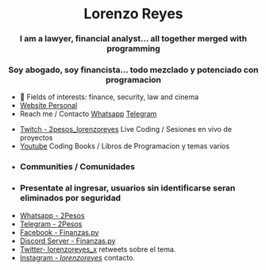 <h1 align="center">Lorenzo Reyes</h1>
<h3 align="center">I am a lawyer, financial analyst... all together merged with programming</h3>
<h3 align="center">Soy abogado, soy financista... todo mezclado y potenciado con programacion</h3>

- 👀 Fields of interests: finance, security, law and cinema
- [Website Personal](https://lorenzoreyes.dev)
- Reach me / Contacto [Whatsapp](https://wa.me/5492477562603) [Telegram](https://t.me/quanvas)
* [Twitch - 2pesos_lorenzoreyes](https://www.twitch.tv/2pesos_lorenzoreyes) Live Coding / Sesiones en vivo de proyectos
* [Youtube](https://www.youtube.com/channel/UCU6-WSlGv3hMsvsH8aFn0BQ) Coding Books / Libros de Programacion y temas varios
* <h3 align="left">Communities / Comunidades</h3>
* <h3 align="left">Presentate al ingresar, usuarios sin identificarse seran eliminados por seguridad</h3>
* [Whatsapp - 2Pesos](https://chat.whatsapp.com/BAa6f5b98d23jk6GwLgj6E)
* [Telegram - 2Pesos](https://t.me/+EECsSfa-IDY3OWQx)
* [Facebook - Finanzas.py](https://www.facebook.com/groups/1385919778888014)
* [Discord Server - Finanzas.py](https://discord.gg/gQUsFDcS)
* [Twitter- lorenzoreyes_x](https://twitter.com/lorenzoreyes_x) retweets sobre el tema.
* [Instagram - _lorenzoreyes_](https://www.instagram.com/_lorenzoreyes_/) contacto.

<!---
lorenzoreyes/lorenzoreyes is a ✨ special ✨ repository because its `README.md` (this file) appears on your GitHub profile.
You can click the Preview link to take a look at your changes.

<h1 align="center">Hi 👋, I'm Carla Fresch Pons</h1>
<h3 align="center">Lead Recruiter and passionate about programming from Uruguay</h3>

- 🔭 I’m currently working on [Conveyornow](https://conveyornow.com/)

- 🌱 I’m currently learning **Python**

- 📝 I regularly write articles on Linkedin

- 💬 Ask me about **Job opportunities, fully remote, paid in USD plus an attractive benefits**

- 📫 How to reach me **carla@conveyornow.com, https://wa.me/59891545444**

<h3 align="left">Connect with me:</h3>
<p align="left">
<a href="https://codepen.io/carlifp" target="blank"><img align="center" src="https://raw.githubusercontent.com/rahuldkjain/github-profile-readme-generator/master/src/images/icons/Social/codepen.svg" alt="carlifp" height="30" width="40" /></a>
<a href="https://linkedin.com/in/https://www.linkedin.com/in/carlafreschpons/" target="blank"><img align="center" src="https://raw.githubusercontent.com/rahuldkjain/github-profile-readme-generator/master/src/images/icons/Social/linked-in-alt.svg" alt="https://www.linkedin.com/in/carlafreschpons/" height="30" width="40" /></a>
<a href="https://medium.com/@carlafreschpons" target="blank"><img align="center" src="https://raw.githubusercontent.com/rahuldkjain/github-profile-readme-generator/master/src/images/icons/Social/medium.svg" alt="@carlafreschpons" height="30" width="40" /></a>
</p>

<h3 align="left">Languages and Tools:</h3>
<p align="left"> <a href="https://getbootstrap.com" target="_blank" rel="noreferrer"> <img src="https://raw.githubusercontent.com/devicons/devicon/master/icons/bootstrap/bootstrap-plain-wordmark.svg" alt="bootstrap" width="40" height="40"/> </a> <a href="https://www.w3schools.com/css/" target="_blank" rel="noreferrer"> <img src="https://raw.githubusercontent.com/devicons/devicon/master/icons/css3/css3-original-wordmark.svg" alt="css3" width="40" height="40"/> </a> <a href="https://www.w3.org/html/" target="_blank" rel="noreferrer"> <img src="https://raw.githubusercontent.com/devicons/devicon/master/icons/html5/html5-original-wordmark.svg" alt="html5" width="40" height="40"/> </a> <a href="https://www.adobe.com/in/products/illustrator.html" target="_blank" rel="noreferrer"> <img src="https://www.vectorlogo.zone/logos/adobe_illustrator/adobe_illustrator-icon.svg" alt="illustrator" width="40" height="40"/> </a> <a href="https://developer.mozilla.org/en-US/docs/Web/JavaScript" target="_blank" rel="noreferrer"> <img src="https://raw.githubusercontent.com/devicons/devicon/master/icons/javascript/javascript-original.svg" alt="javascript" width="40" height="40"/> </a> <a href="https://nodejs.org" target="_blank" rel="noreferrer"> <img src="https://raw.githubusercontent.com/devicons/devicon/master/icons/nodejs/nodejs-original-wordmark.svg" alt="nodejs" width="40" height="40"/> </a> <a href="https://postman.com" target="_blank" rel="noreferrer"> <img src="https://www.vectorlogo.zone/logos/getpostman/getpostman-icon.svg" alt="postman" width="40" height="40"/> </a> <a href="https://www.python.org" target="_blank" rel="noreferrer"> <img src="https://raw.githubusercontent.com/devicons/devicon/master/icons/python/python-original.svg" alt="python" width="40" height="40"/> </a> <a href="https://reactjs.org/" target="_blank" rel="noreferrer"> <img src="https://raw.githubusercontent.com/devicons/devicon/master/icons/react/react-original-wordmark.svg" alt="react" width="40" height="40"/> </a> </p>

--->
